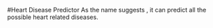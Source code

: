 #Heart Disease Predictor
As the name suggests , it can predict all the possible heart related diseases.
